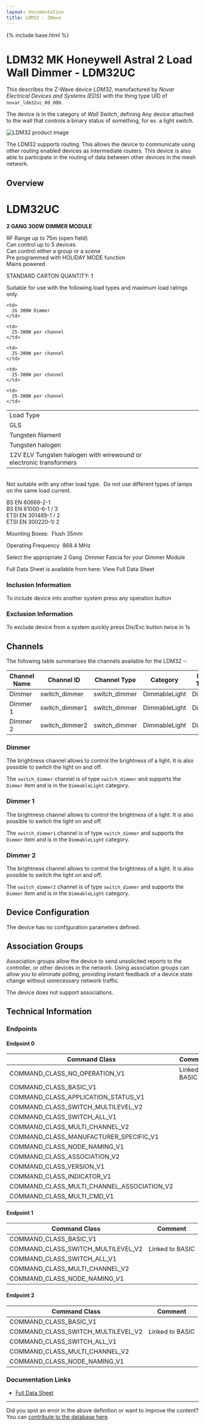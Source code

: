 ```yaml
---
layout: documentation
title: LDM32 - ZWave
---
```


{% include base.html %}

# LDM32 MK Honeywell Astral 2 Load Wall Dimmer - LDM32UC
This describes the Z-Wave device *LDM32*, manufactured by *Novar Electrical Devices and Systems (EDS)* with the thing type UID of ```novar_ldm32uc_00_000```.

The device is in the category of *Wall Switch*, defining Any device attached to the wall that controls a binary status of something, for ex. a light switch.

![LDM32 product image](https://opensmarthouse.org/zwavedatabase/998/image/)


The LDM32 supports routing. This allows the device to communicate using other routing enabled devices as intermediate routers.  This device is also able to participate in the routing of data between other devices in the mesh network.

## Overview

# LDM32UC

**2 GANG 300W DIMMER MODULE**

RF Range up to 75m (open field)  
Can control up to 5 devices  
Can control either a group or a scene  
Pre programmed with HOLIDAY MODE function  
Mains powered  
  
STANDARD CARTON QUANTITY: 1

Suitable for use with the following load types and maximum load ratings only.

<table>
  <tr>
    <td>
      Load Type     
    </td>
    
    <td>
      2G 300W Dimmer
    </td>
  </tr>
  
  <tr>
    <td>
      GLS       
    </td>
    
    <td>
      25-300W per channel
    </td>
  </tr>
  
  <tr>
    <td>
      Tungsten filament    
    </td>
    
    <td>
      25-300W per channel
    </td>
  </tr>
  
  <tr>
    <td>
      Tungsten halogen     
    </td>
    
    <td>
      25-300W per channel
    </td>
  </tr>
  
  <tr>
    <td>
      12V ELV Tungsten halogen with wirewound or electronic transformers
    </td>
    
    <td>
      35-300W per channel
    </td>
  </tr>
</table>

   
Not suitable with any other load type.  Do not use different types of lamps on the same load current.  
  
BS EN 60669-2-1  
BS EN 61000-6-1 / 3  
ETSI EN 301489-1 / 2  
ETSI EN 300220-1/ 2

Mounting Boxes:  Flush 35mm  
  
Operating Frequency  868.4 MHz  
  
Select the appropriate 2 Gang  Dimmer Fascia for your Dimmer Module

Full Data Sheet is available from here: View Full Data Sheet

### Inclusion Information

To include device into another system press any operation button 

### Exclusion Information

To exclude device from a system quickly press Dis/Exc button twice in 1s 

## Channels

The following table summarises the channels available for the LDM32 -:

| Channel Name | Channel ID | Channel Type | Category | Item Type |
|--------------|------------|--------------|----------|-----------|
| Dimmer | switch_dimmer | switch_dimmer | DimmableLight | Dimmer | 
| Dimmer 1 | switch_dimmer1 | switch_dimmer | DimmableLight | Dimmer | 
| Dimmer 2 | switch_dimmer2 | switch_dimmer | DimmableLight | Dimmer | 

### Dimmer
The brightness channel allows to control the brightness of a light.
            It is also possible to switch the light on and off.

The ```switch_dimmer``` channel is of type ```switch_dimmer``` and supports the ```Dimmer``` item and is in the ```DimmableLight``` category.

### Dimmer 1
The brightness channel allows to control the brightness of a light.
            It is also possible to switch the light on and off.

The ```switch_dimmer1``` channel is of type ```switch_dimmer``` and supports the ```Dimmer``` item and is in the ```DimmableLight``` category.

### Dimmer 2
The brightness channel allows to control the brightness of a light.
            It is also possible to switch the light on and off.

The ```switch_dimmer2``` channel is of type ```switch_dimmer``` and supports the ```Dimmer``` item and is in the ```DimmableLight``` category.



## Device Configuration

The device has no configuration parameters defined.

## Association Groups

Association groups allow the device to send unsolicited reports to the controller, or other devices in the network. Using association groups can allow you to eliminate polling, providing instant feedback of a device state change without unnecessary network traffic.

The device does not support associations.
## Technical Information

### Endpoints

#### Endpoint 0

| Command Class | Comment |
|---------------|---------|
| COMMAND_CLASS_NO_OPERATION_V1| Linked to BASIC|
| COMMAND_CLASS_BASIC_V1| |
| COMMAND_CLASS_APPLICATION_STATUS_V1| |
| COMMAND_CLASS_SWITCH_MULTILEVEL_V2| |
| COMMAND_CLASS_SWITCH_ALL_V1| |
| COMMAND_CLASS_MULTI_CHANNEL_V2| |
| COMMAND_CLASS_MANUFACTURER_SPECIFIC_V1| |
| COMMAND_CLASS_NODE_NAMING_V1| |
| COMMAND_CLASS_ASSOCIATION_V2| |
| COMMAND_CLASS_VERSION_V1| |
| COMMAND_CLASS_INDICATOR_V1| |
| COMMAND_CLASS_MULTI_CHANNEL_ASSOCIATION_V2| |
| COMMAND_CLASS_MULTI_CMD_V1| |
#### Endpoint 1

| Command Class | Comment |
|---------------|---------|
| COMMAND_CLASS_BASIC_V1| |
| COMMAND_CLASS_SWITCH_MULTILEVEL_V2| Linked to BASIC|
| COMMAND_CLASS_SWITCH_ALL_V1| |
| COMMAND_CLASS_MULTI_CHANNEL_V2| |
| COMMAND_CLASS_NODE_NAMING_V1| |
#### Endpoint 2

| Command Class | Comment |
|---------------|---------|
| COMMAND_CLASS_BASIC_V1| |
| COMMAND_CLASS_SWITCH_MULTILEVEL_V2| Linked to BASIC|
| COMMAND_CLASS_SWITCH_ALL_V1| |
| COMMAND_CLASS_MULTI_CHANNEL_V2| |
| COMMAND_CLASS_NODE_NAMING_V1| |

### Documentation Links

* [Full Data Sheet](https://opensmarthouse.org/zwavedatabase/998/reference/Data-Sheet---Dimmer--50042518-D-.pdf)

---

Did you spot an error in the above definition or want to improve the content?
You can [contribute to the database here](https://opensmarthouse.org/zwavedatabase/998).
